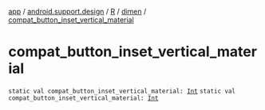 [app](../../../index.md) / [android.support.design](../../index.md) / [R](../index.md) / [dimen](index.md) / [compat_button_inset_vertical_material](.)

# compat_button_inset_vertical_material

`static val compat_button_inset_vertical_material: `[`Int`](https://kotlinlang.org/api/latest/jvm/stdlib/kotlin/-int/index.html)
`static val compat_button_inset_vertical_material: `[`Int`](https://kotlinlang.org/api/latest/jvm/stdlib/kotlin/-int/index.html)
